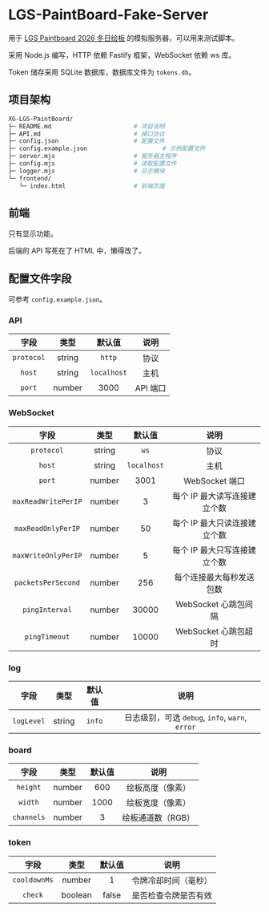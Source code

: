 # LGS-PaintBoard-Fake-Server

用于 [LGS Paintboard 2026 冬日绘板](https://www.luogu.com.cn/article/pssi9ceo) 的模拟服务器，可以用来测试脚本。

采用 Node.js 编写，HTTP 依赖 Fastify 框架，WebSocket 依赖 ws 库。

Token 储存采用 SQLite 数据库，数据库文件为 `tokens.db`。

## 项目架构

```bash
XG-LGS-PaintBoard/
├─ README.md                       # 项目说明
├─ API.md                          # 接口协议
├─ config.json                     # 配置文件
├─ config.example.json                     # 示例配置文件
├─ server.mjs                      # 服务器主程序
├─ config.mjs                      # 读取配置文件
├─ logger.mjs                      # 日志模块
└─ frontend/
   └─ index.html                   # 前端页面
```
## 前端

只有显示功能。

后端的 API 写死在了 HTML 中，懒得改了。

## 配置文件字段

可参考 `config.example.json`。

### API

|    字段    |  类型  |   默认值    |   说明   |
| :--------: | :----: | :---------: | :------: |
| `protocol` | string |   `http`    |   协议   |
|   `host`   | string | `localhost` |   主机   |
|   `port`   | number |    3000     | API 端口 |

### WebSocket

|        字段         |  类型  |   默认值    |             说明             |
| :-----------------: | :----: | :---------: | :--------------------------: |
|     `protocol`      | string |    `ws`     |             协议             |
|       `host`        | string | `localhost` |             主机             |
|       `port`        | number |    3001     |        WebSocket 端口        |
| `maxReadWritePerIP` | number |      3      | 每个 IP 最大读写连接建立个数 |
| `maxReadOnlyPerIP`  | number |     50      | 每个 IP 最大只读连接建立个数 |
| `maxWriteOnlyPerIP` | number |      5      | 每个 IP 最大只写连接建立个数 |
| `packetsPerSecond`  | number |     256     |   每个连接最大每秒发送包数   |
|   `pingInterval`    | number |    30000    |     WebSocket 心跳包间隔     |
|    `pingTimeout`    | number |    10000    |     WebSocket 心跳包超时     |

### log
|    字段    |  类型  | 默认值 |                      说明                       |
| :--------: | :----: | :----: | :---------------------------------------------: |
| `logLevel` | string | `info` | 日志级别，可选 `debug`, `info`, `warn`, `error` |

### board

|    字段    |  类型  | 默认值 |       说明        |
| :--------: | :----: | :----: | :---------------: |
|  `height`  | number |  600   | 绘板高度（像素）  |
|  `width`   | number |  1000  | 绘板宽度（像素）  |
| `channels` | number |   3    | 绘板通道数（RGB） |

### token

|     字段     |  类型   | 默认值 |         说明         |
| :----------: | :-----: | :----: | :------------------: |
| `cooldownMs` | number  |   1    | 令牌冷却时间（毫秒） |
|   `check`    | boolean | false  | 是否检查令牌是否有效 |
